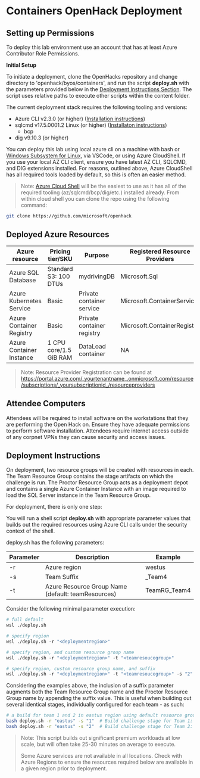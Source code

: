 # Containers OpenHack Deployment

## Setting up Permissions

To deploy this lab environment use an account that has at least Azure Contributor Role Permissions. 

**Initial Setup** 

To initiate a deployment, clone the OpenHacks repository and change directory to 'openhack/byos/containers', and run the script **deploy.sh** with the parameters provided below in the [Deployment Instructions Section](#deployment-instructions).  The script uses relative paths to execute other scripts within the content folder.

The current deployment stack requires the following tooling and versions:

- Azure CLI v2.3.0 (or higher) ([Installation instructions](https://docs.microsoft.com/en-us/cli/azure/install-azure-cli))
- sqlcmd v17.5.0001.2 Linux (or higher) ([Installaton instructions](https://docs.microsoft.com/en-us/sql/linux/sql-server-linux-setup-tools))
    - bcp
- dig v9.10.3 (or higher)

You can deploy this lab using local azure cli on a machine with bash or [Windows Subsystem for Linux](https://docs.microsoft.com/en-us/windows/wsl/install-win10), via VSCode, or using Azure CloudShell. If you use your local AZ CLI client, ensure you have latest AZ CLI, SQLCMD, and DIG extensions installed. For reasons, outlined above, Azure CloudShell has all required tools loaded by default, so this is often an easier method. 


> Note: [Azure Cloud Shell](https://docs.microsoft.com/azure/cloud-shell/overview) will be the easiest to use as it has all of the required tooling (az/sqlcmd/bcp/dig/etc.) installed already. From within cloud shell you can clone the repo using the following command:

```bash
git clone https://github.com/microsoft/openhack 
```

## Deployed Azure Resources 

| Azure resource           | Pricing tier/SKU       | Purpose                                 | Registered Resource Providers |
| ------------------------ | ---------------------- | --------------------------------------- | ----------------------------- |
| Azure SQL Database       | Standard S3: 100 DTUs  | mydrivingDB                             | Microsoft.Sql                 |
| Azure Kubernetes Service | Basic                  | Private container service               | Microsoft.ContainerService    |
| Azure Container Registry | Basic                  | Private container registry              | Microsoft.ContainerRegistry   |
| Azure Container Instance | 1 CPU core/1.5 GiB RAM | DataLoad container                      | NA                            |

> Note:  Resource Provider Registration can be found at https://portal.azure.com/_yourtenantname_.onmicrosoft.com/resource/subscriptions/_yoursubscriptionid_/resourceproviders

## Attendee Computers

Attendees will be required to install software on the workstations that they are performing the Open Hack on. 
Ensure they have adequate permissions to perform software installation. 
Attendees require internet access outside of any corpnet VPNs they can cause security and access issues. 

## Deployment Instructions 

On deployment, two resource groups will be created with resources in each.   The Team Resource Group contains the stage artifacts on which the challenge is run.    The Proctor Resource Group acts as a deployment depot and contains a single Azure Container Instance with an image required to load the SQL Server instance in the Team Resource Group.

For deployment, there is only one step: 

You will run a shell script **deploy.sh** with appropriate parameter values that builds out the required resources using Azure CLI calls under the security context of the shell.  

deploy.sh has the following parameters:

| Parameter | Description                                        | Example      |
| --------- | -------------------------------------------------- | ------------ |
|  -r       | Azure region                                       | westus       |  
|  -s       | Team Suffix                                        | _Team4       |
|  -t       | Azure Resource Group Name (default: teamResources) | TeamRG_Team4 |


Consider the following minimal parameter execution: 

```sh
# full default
wsl ./deploy.sh  
```
```sh
# specify region
wsl ./deploy.sh -r "<deploymentregion>" 
```

```sh
# specify region, and custom resource group name
wsl ./deploy.sh -r "<deploymentregion>" -t "<teamresoucegroup>"
```

```sh
# specify region, custom resource group name, and suffix 
wsl ./deploy.sh -r "<deploymentregion>" -t "<teamresoucegroup>" -s "2" 
```

Considering the examples above, the inclusion of a suffix parameter augments both the Team Resource Group name and the Proctor Resource Group name by appending the suffix value.   This is useful when building out several identical stages, individually configured for each team - as such:

```sh
# a build for team 1 and 2 in eastus region using default resource group name
bash deploy.sh -r "eastus" -s "1"  # Build challenge stage for Team 1: teamResources1, proctorResources1
bash deploy.sh -r "eastus" -s "2"  # Build challenge stage for Team 2: teamResources2, proctorResources2

```

> Note: This script builds out significant premium workloads at low scale, but will often take 25-30 minutes on average to execute.  
> 
> Some Azure services are not available in all locations.  Check with Azure Regions to ensure the resources required below are available in a given region prior to deployment.
